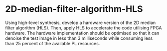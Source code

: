 # 2D-median-filter-algorithm-HLS
Using high-level synthesis, develop a hardware version of the 2D median filter algorithm (HLS). Then, apply HLS to accelerate the code utilising FPGA hardware. The hardware implementation should be optimised so that it can denoise the test image in less than 3 milliseconds while consuming less than 25 percent of the available PL resources.
